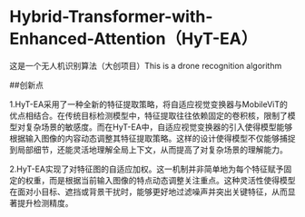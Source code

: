 # Hybrid-Transformer-with-Enhanced-Attention（HyT-EA）

这是一个无人机识别算法（大创项目）This is a drone recognition algorithm

##创新点

1.HyT-EA采用了一种全新的特征提取策略，将自适应视觉变换器与MobileViT的优点相结合。在传统目标检测模型中，特征提取往往依赖固定的卷积核，限制了模型对复杂场景的敏感度。而在HyT-EA中，自适应视觉变换器的引入使得模型能够根据输入图像的内容动态调整其特征提取策略。这样的设计使得模型不仅能够捕捉到局部细节，还能灵活地理解全局上下文，从而提高了对复杂场景的理解能力。

2.HyT-EA实现了对特征图的自适应加权。这一机制并非简单地为每个特征赋予固定的权重，而是根据当前输入图像的特点动态调整关注重点。这种灵活性使得模型在面对小目标、遮挡或背景干扰时，能够更好地过滤噪声并突出关键特征，从而显著提升检测精度。


